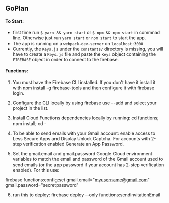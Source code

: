 ## GoPlan

#### To Start:

- first time run `$ yarn && yarn start` or `$ npm && npm start` in commnad line. Otherwise just run `yarn start` or `npm start` to start the app.
- The app is running on a `webpack-dev-server` on `localhost:3000`
- Currently, the `Keys.js` under the `constants/` directory is missing, you will have to create a `Keys.js` file and paste the `Keys` object containing the `FIREBASE` object in order to connect to the firebase.


#### Functions:

1. You must have the Firebase CLI installed. If you don't have it install it with npm install -g firebase-tools and then configure it with firebase login.

2. Configure the CLI locally by using firebase use --add and select your project in the list.

3. Install Cloud Functions dependencies locally by running: cd functions; npm install; cd -

4. To be able to send emails with your Gmail account: enable access to Less Secure Apps and Display Unlock Captcha. For accounts with 2-step verification enabled Generate an App Password.

5. Set the gmail.email and gmail.password Google Cloud environment variables to match the email and password of the Gmail account used to send emails (or the app password if your account has 2-step verification enabled). For this use:

firebase functions:config:set gmail.email="myusername@gmail.com" gmail.password="secretpassword"

6. run this to deploy: firebase deploy --only functions:sendInvitationEmail